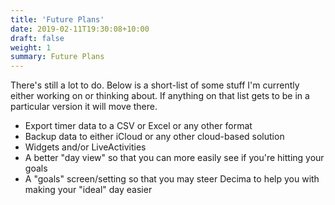 ```yaml
---
title: 'Future Plans'
date: 2019-02-11T19:30:08+10:00
draft: false
weight: 1
summary: Future Plans
---
```


There's still a lot to do. Below is a short-list of some stuff I'm currently either
working on or thinking about. If anything on that list gets to be in a particular version
it will move there.

- Export timer data to a CSV or Excel or any other format
- Backup data to either iCloud or any other cloud-based solution
- Widgets and/or LiveActivities
- A better "day view" so that you can more easily see if you're hitting your goals
- A "goals" screen/setting so that you may steer Decima to help you with making
your "ideal" day easier
